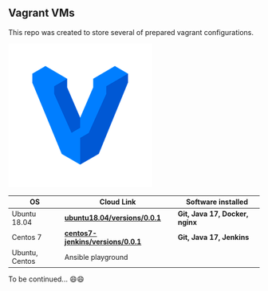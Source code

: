 ## Vagrant VMs
This repo was created to store several of prepared vagrant configurations.

[![N|Solid](https://raw.githubusercontent.com/github/explore/80688e429a7d4ef2fca1e82350fe8e3517d3494d/topics/vagrant/vagrant.png)](https://www.vagrantup.com/)

| OS | Cloud Link | Software installed |
| ------ | ------| ------|
| Ubuntu 18.04 | __[ubuntu18.04/versions/0.0.1](https://app.vagrantup.com/artemnovak/boxes/ubuntu18.04/versions/0.0.1)__ | __Git, Java 17, Docker, nginx__ |
| Centos 7 | __[centos7-jenkins/versions/0.0.1](https://app.vagrantup.com/artemnovak/boxes/centos7-jenkins/versions/0.0.1)__ | __Git, Java 17, Jenkins__ |
| Ubuntu, Centos | Ansible playground |

To be continued... :smile::smile:

